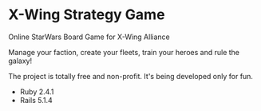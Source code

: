 # X-Wing Strategy Game

Online StarWars Board Game for X-Wing Alliance

Manage your faction, create your fleets, train your heroes and rule the galaxy!

The project is totally free and non-profit. It's being developed only for fun.

* Ruby 2.4.1
* Rails 5.1.4

